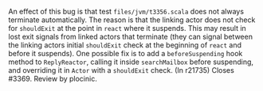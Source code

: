 An effect of this bug is that test `files/jvm/t3356.scala` does not always terminate automatically. The reason is that the linking actor does not check for `shouldExit` at the point in `react` where it suspends. This may result in lost exit signals from linked actors that terminate (they can signal between the linking actors initial `shouldExit` check at the beginning of `react` and before it suspends). One possible fix is to add a `beforeSuspending` hook method to `ReplyReactor`, calling it inside `searchMailbox` before suspending, and overriding it in `Actor` with a `shouldExit` check.
(In r21735) Closes #3369. Review by plocinic.
